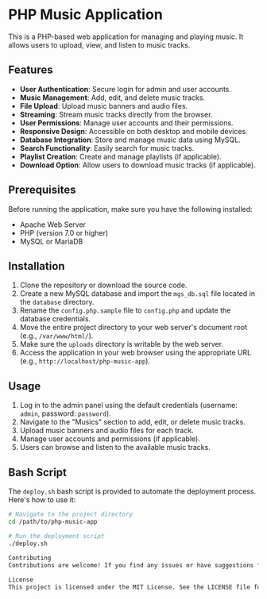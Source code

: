 # PHP Music Application

This is a PHP-based web application for managing and playing music. It allows users to upload, view, and listen to music tracks.

## Features

- **User Authentication**: Secure login for admin and user accounts.
- **Music Management**: Add, edit, and delete music tracks.
- **File Upload**: Upload music banners and audio files.
- **Streaming**: Stream music tracks directly from the browser.
- **User Permissions**: Manage user accounts and their permissions.
- **Responsive Design**: Accessible on both desktop and mobile devices.
- **Database Integration**: Store and manage music data using MySQL.
- **Search Functionality**: Easily search for music tracks.
- **Playlist Creation**: Create and manage playlists (if applicable).
- **Download Option**: Allow users to download music tracks (if applicable).

## Prerequisites

Before running the application, make sure you have the following installed:

- Apache Web Server
- PHP (version 7.0 or higher)
- MySQL or MariaDB

## Installation

1. Clone the repository or download the source code.
2. Create a new MySQL database and import the `mgs_db.sql` file located in the `database` directory.
3. Rename the `config.php.sample` file to `config.php` and update the database credentials.
4. Move the entire project directory to your web server's document root (e.g., `/var/www/html/`).
5. Make sure the `uploads` directory is writable by the web server.
6. Access the application in your web browser using the appropriate URL (e.g., `http://localhost/php-music-app`).

## Usage

1. Log in to the admin panel using the default credentials (username: `admin`, password: `password`).
2. Navigate to the "Musics" section to add, edit, or delete music tracks.
3. Upload music banners and audio files for each track.
4. Manage user accounts and permissions (if applicable).
5. Users can browse and listen to the available music tracks.

## Bash Script

The `deploy.sh` bash script is provided to automate the deployment process. Here's how to use it:

```bash
# Navigate to the project directory
cd /path/to/php-music-app

# Run the deployment script
./deploy.sh
 
Contributing
Contributions are welcome! If you find any issues or have suggestions for improvements, please open an issue or submit a pull request.

License
This project is licensed under the MIT License. See the LICENSE file for more details.
